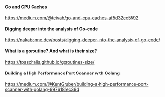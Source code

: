 #### Go and CPU Caches
https://medium.com/@teivah/go-and-cpu-caches-af5d32cc5592

#### Digging deeper into the analysis of Go-code
https://nakabonne.dev/posts/digging-deeper-into-the-analysis-of-go-code/

#### What is a goroutine? And what is their size?
https://tpaschalis.github.io/goroutines-size/

#### Building a High Performance Port Scanner with Golang
https://medium.com/@KentGruber/building-a-high-performance-port-scanner-with-golang-9976181ec39d

